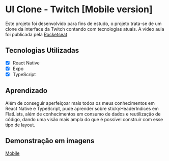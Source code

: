 # UI Clone - Twitch [Mobile version]

Este projeto foi desenvolvido para fins de estudo, o projeto trata-se de um clone da interface da Twitch contando com tecnologias atuais. A vídeo aula foi publicada pela [Rocketseat](https://www.youtube.com/watch?v=bJVp_vlvMwQ&t=2756s)

## Tecnologias Utilizadas

- [X] React Native
- [X] Expo
- [X] TypeScript

## Aprendizado

Além de conseguir aperfeiçoar mais todos os meus conhecimentos em React Native e TypeScript, pude aprender sobre stickyHeaderIndices em FlatLists, além de conhecimentos em consumo de dados e reutilização de código, dando uma visão mais ampla do que é possível construir com esse tipo de layout.

## Demonstração em imagens

[Mobile](https://www.linkedin.com/posts/jo%C3%A3o-mateus-coelho_reactnative-typescript-tecnologia-activity-6704986841990361089-GCg1)
